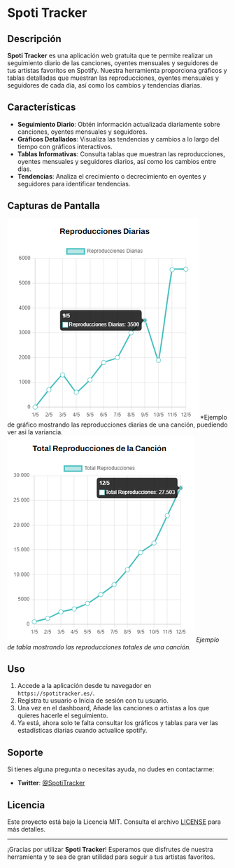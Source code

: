 # Spoti Tracker  
## Descripción  
**Spoti Tracker** es una aplicación web gratuita que te permite realizar un seguimiento diario de las canciones, oyentes mensuales y seguidores de tus artistas favoritos en Spotify. Nuestra herramienta proporciona gráficos y tablas detalladas que muestran las reproducciones, oyentes mensuales y seguidores de cada día, así como los cambios y tendencias diarias.
 ## Características  
 -  **Seguimiento Diario**: Obtén información actualizada diariamente sobre canciones, oyentes mensuales y seguidores. 
 -  **Gráficos Detallados**: Visualiza las tendencias y cambios a lo largo del tiempo con gráficos interactivos.
 - **Tablas Informativas**: Consulta tablas que muestran las reproducciones, oyentes mensuales y seguidores diarios, así como los cambios entre días.
  -  **Tendencias**: Analiza el crecimiento o decrecimiento en oyentes y seguidores para identificar tendencias.
 ## Capturas de Pantalla
  ![Gráfico de Tendencias](https://raw.githubusercontent.com/www-Carbono/spotifytracker/main/ReproduccionesDiarias.png) 
  *Ejemplo de gráfico mostrando las reproducciones diarias de una canción, puediendo ver asi la variancia.
  ![Tabla de Seguimiento](https://raw.githubusercontent.com/www-Carbono/spotifytracker/main/totalReproducciones.png) 
  *Ejemplo de tabla mostrando las reproducciones totales de una canción.*  

## Uso

1. Accede a la aplicación desde tu navegador en `https://spotitracker.es/`.
2. Registra tu usuario o Inicia de sesión con tu usuario.
3. Una vez en el dashboard, Añade las canciones o artistas a los que quieres hacerle el seguimiento.
5. Ya está, ahora solo te falta consultar los gráficos y tablas para ver las estadísticas diarias cuando actualice spotify.

## Soporte

Si tienes alguna pregunta o necesitas ayuda, no dudes en contactarme:

- **Twitter**: [@SpotiTracker](https://x.com/SpotiTracker)

## Licencia

Este proyecto está bajo la Licencia MIT. Consulta el archivo [LICENSE](LICENSE) para más detalles.

---

¡Gracias por utilizar **Spoti Tracker**! Esperamos que disfrutes de nuestra herramienta y te sea de gran utilidad para seguir a tus artistas favoritos.
